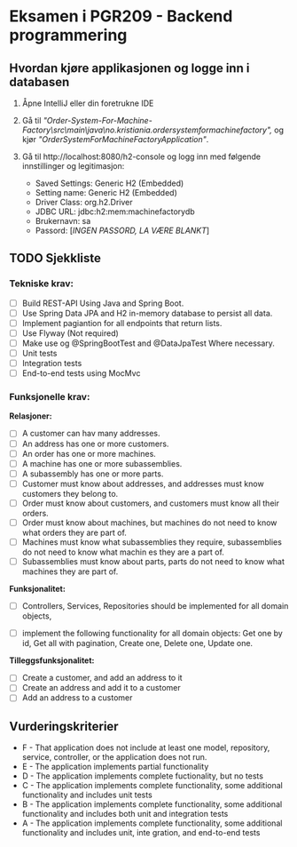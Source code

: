 # Eksamen i PGR209 - Backend programmering

## Hvordan kjøre applikasjonen og logge inn i databasen

1. Åpne IntelliJ eller din foretrukne IDE

2. Gå til  *"Order-System-For-Machine-Factory\src\main\java\no.kristiania.ordersystemformachinefactory",* og kjør *"OrderSystemForMachineFactoryApplication"*.

4. Gå til http://localhost:8080/h2-console og logg inn med følgende innstillinger og legitimasjon:
   - Saved Settings: Generic H2 (Embedded)
   - Setting name: Generic H2 (Embedded)
   - Driver Class: org.h2.Driver
   - JDBC URL: jdbc:h2:mem:machinefactorydb
   - Brukernavn: sa
   - Passord: [*INGEN PASSORD, LA VÆRE BLANKT*]

## TODO Sjekkliste

### Tekniske krav:
- [ ] Build REST-API Using Java and Spring Boot.
- [ ] Use Spring Data JPA and H2 in-memory database to persist all data.
- [ ] Implement pagiantion for all endpoints that return lists.
- [ ] Use Flyway (Not required)
- [ ] Make use og @SpringBootTest and @DataJpaTest Where necessary.
- [ ] Unit tests
- [ ] Integration tests
- [ ] End-to-end tests using MocMvc

### Funksjonelle krav:

**Relasjoner:**
- [ ] A customer can hav many addresses.
- [ ] An address has one or more customers.
- [ ] An order has one or more machines.
- [ ] A machine has one or more subassemblies.
- [ ] A subassembly has one or more parts.
- [ ] Customer must know about addresses, and addresses must know customers they belong to.
- [ ] Order must know about customers, and customers must know all their orders.
- [ ] Order must know about machines, but machines do not need to know what orders they are part of.
- [ ] Machines must know what subassemblies they require, subassemblies do not need to know what machin es they are a part of.
- [ ] Subassemblies must know about parts, parts do not need to know what machines they are part of.

**Funksjonalitet:**
- [ ] Controllers, Services, Repositories should be implemented for all domain objects,
- [ ] implement the following functionality for all domain objects: Get one by id, Get all with pagination, Create one, Delete one, Update one.


**Tilleggsfunksjonalitet:**
- [ ] Create a customer, and add an address to it
- [ ] Create an address and add it to a customer
- [ ] Add an address to a customer

## Vurderingskriterier
- F - That application does not include at least one model, repository, service, controller, or the application does not run.
- E - The application implements partial functionality
- D - The application implements complete fuctionality, but no tests
- C - The application implements complete functionality, some additional functionality and includes unit tests
- B - The application implements complete functionality, some additional functionality and includes both unit and integration tests
- A - The application implements complete functionality, some additional functionality and includes unit, inte gration, and end-to-end tests